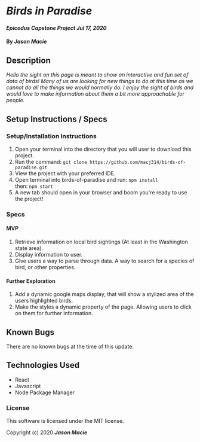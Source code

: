 # _Birds in Paradise_

#### _Epicodus Capstone Project Jul 17, 2020_

#### By _**Jason Macie**_

## Description

_Hello the sight on this page is meant to show an interactive and fun set of data of birds! Many of us are looking for new things to do at this time as we cannot do all the things we would normally do. I enjoy the sight of birds and would love to make information about them a bit more approachable for people._

## Setup Instructions / Specs

### Setup/Installation Instructions

1. Open your terminal into the directory that you will user to download this project.
2. Run the command: `git clone https://github.com/macj314/birds-of-paradise.git`
3. View the project with your preferred IDE.
4. Open terminal into birds-of-paradise and run: `npm install` <br>then: `npm start`
5. A new tab should open in your browser and boom you're ready to use the project!


### Specs

#### MVP

1. Retrieve information on local bird sightings (At least in the Washington state area).
2. Display information to user.
3. Give users a way to parse through data. A way to search for a species of bird, or other properties.

#### Further Exploration
1. Add a dynamic google maps display, that will show a stylized area of the users highlighted birds.
2. Make the styles a dynamic property of the page. Allowing users to click on them for further information.

## Known Bugs

There are no known bugs at the time of this update.

## Technologies Used

* React
* Javascript
* Node Package Manager

### License

This software is licensed under the MIT license.

Copyright (c) 2020 **_Jason Macie_**